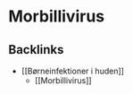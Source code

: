 # Morbillivirus
## Backlinks
* [[Børneinfektioner i huden]]
	* [[Morbillivirus]]

<!-- #anki/tag/med/Derma #anki/deck/Medicine #anki/tag/med/GP #anki/tag/med/Infectious -->

<!-- {BearID:941307BF-9DC6-460E-8D36-7B5D13A0A6F8-62499-00007E8CBD2A20F2} -->
